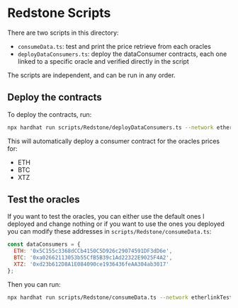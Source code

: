 # Redstone Scripts

There are two scripts in this directory:

- `consumeData.ts`: test and print the price retrieve from each oracles
- `deployDataConsumers.ts`: deploy the dataConsumer contracts, each one linked to a specific oracle and verified directly in the script

The scripts are independent, and can be run in any order.

## Deploy the contracts

To deploy the contracts, run:
```bash
npx hardhat run scripts/Redstone/deployDataConsumers.ts --network etherlinkTestnet
```

This will automatically deploy a consumer contract for the oracles prices for:
- ETH
- BTC
- XTZ

## Test the oracles

If you want to test the oracles, you can either use the default ones I deployed and change nothing or if you want to use the ones you deployed you can modify these addresses in `scripts/Redstone/consumeData.ts`:
```js
const dataConsumers = {
  ETH: '0x5C155c3368dCCb4150C5D926c29074591DF3dD6e',
  BTC: '0xa02662113053b55CfB5B39c1Ad22322E9025F4A2',
  XTZ: '0xd23b612D8A1E084090ce1936436feAA304ab3017'
};
```

Then you can run:
```bash
npx hardhat run scripts/Redstone/consumeData.ts --network etherlinkTestnet
```